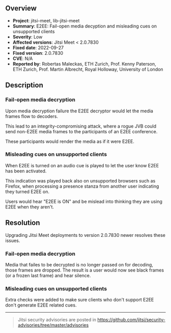 ## Overview

* **Project**: jitsi-meet, lib-jitsi-meet
* **Summary**:  E2EE: Fail-open media decyption and misleading cues on unsupported clients
* **Severity**: Low
* **Affected versions**: Jitsi Meet < 2.0.7830
* **Fixed date**: 2022-09-27
* **Fixed version**: 2.0.7830
* **CVE**: N/A
* **Reported by**: Robertas Maleckas, ETH Zurich, Prof. Kenny Paterson, ETH Zurich, Prof. Martin Albrecht, Royal Holloway, University of London

## Description

### Fail-open media decryption

Upon media decryption failure the E2EE decryptor would let the media frames flow to decoders.

This lead to an integrity-compromising attack, where a rogue JVB could send non-E2EE media frames
to the participants of an E2EE conference.

These participants would render the media as if it were E2EE.

### Misleading cues on unsupported clients

When E2EE is turned on an audio cue is played to let the user know E2EE has been activated.

This indication was played back also on unsupported browsers such as Firefox, when processing a presence
stanza from another user indicating they turned E2EE on.

Users would hear "E2EE is ON" and be mislead into thinking they are using E2EE when they aren't.

## Resolution

Upgrading Jitsi Meet deployments to version 2.0.7830 newer resolves these issues.

### Fail-open media decryption

Media that failes to be decrypted is no longer passed on for decoding, those frames are dropped. The result is
a user would now see black frames (or a frozen last frame) and hear silence.

### Misleading cues on unsupported clients

Extra checks were added to make sure clients who don't support E2EE don't generate E2EE related cues.

---

> Jitsi security advisories are posted in https://github.com/jitsi/security-advisories/tree/master/advisories
